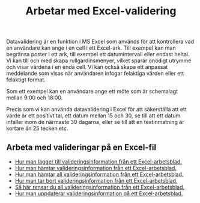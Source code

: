 ﻿---
title: Arbetar med Excel-validering
second_title: Aspose.Cells Cloud Documen
linktitle: Godkännande
type: docs
url: /sv/validations/
keywords: Working with validations on an Excel file
description: Aspose.Cells Cloud REST API stöder arbete med valideringar på en Excel-fil. SDK stöder olika typer av utvecklingsspråk. Dessa inkluderar Android, C#, Go, Java, NodeJS, Perl, PHP, Python, Ruby och Swift.
weight: 100
kwords: Excel, Office Moln, REST API, Kalkylblad, PDF, CSV, Json, Markdown, Valideringar
---
Datavalidering är en funktion i MS Excel som används för att kontrollera vad en användare kan ange i en cell i ett Excel-ark. Till exempel kan man begränsa poster i ett ark, till exempel ett datumintervall eller endast heltal. Vi kan till och med skapa rullgardinsmenyer, vilket sparar onödigt utrymme och visar värdena i en enda cell. Vi kan också skapa ett anpassat meddelande som visas när användaren infogar felaktiga värden eller ett felaktigt format.

Som ett exempel kan en användare ange ett möte som är schemalagt mellan 9:00 och 18:00.

Precis som vi kan använda datavalidering i Excel för att säkerställa att ett värde är ett positivt tal, ett datum mellan 15 och 30, se till att ett datum infaller inom de närmaste 30 dagarna, eller se till att en textinmatning är kortare än 25 tecken etc.

## Arbeta med valideringar på en Excel-fil

- [Hur man lägger till valideringsinformation från ett Excel-arbetsblad.](/cells/sv/validations/delete/)
- [Hur man hämtar valideringsinformation från ett Excel-arbetsblad.](/cells/sv/validations/get/)
- [Hur man hämtar all valideringsinformation från ett Excel-arbetsblad.](/cells/sv/validations/get-all/)
- [Hur man tar bort valideringsinformation från ett Excel-arbetsblad.](/cells/sv/validations/delete/)
- [Så här rensar du all valideringsinformation från ett Excel-arbetsblad.](/cells/sv/validations/clear/)
- [Hur man uppdaterar valideringsinformation på ett Excel-arbetsblad.](/cells/sv/validations/update/)

